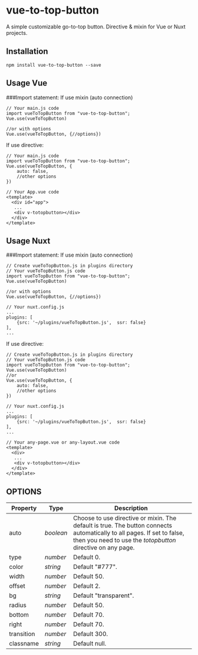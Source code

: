 # vue-to-top-button

A simple customizable go-to-top button. Directive & mixin for Vue or Nuxt projects.

## Installation

```
npm install vue-to-top-button --save
```
## Usage Vue
###Import statement:
If use mixin (auto connection)
```
// Your main.js code
import vueToTopButton from "vue-to-top-button";
Vue.use(vueToTopButton)

//or with options
Vue.use(vueToTopButton, {//options})

```
If use directive:
```
// Your main.js code
import vueToTopButton from "vue-to-top-button";
Vue.use(vueToTopButton, {
    auto: false,
    //other options
})

// Your App.vue code
<template>
  <div id="app">
   ...  
   <div v-totopbutton></div>
  </div>
</template>

```
## Usage Nuxt
###Import statement:
If use mixin (auto connection)
```
// Create vueToTopButton.js in plugins directory
// Your vueToTopButton.js code
import vueToTopButton from "vue-to-top-button";
Vue.use(vueToTopButton)

//or with options
Vue.use(vueToTopButton, {//options})

// Your nuxt.config.js
...
plugins: [
    {src: '~/plugins/vueToTopButton.js',  ssr: false}
],
...
```
If use directive:
```
// Create vueToTopButton.js in plugins directory
// Your vueToTopButton.js code
import vueToTopButton from "vue-to-top-button";
Vue.use(vueToTopButton)
//or
Vue.use(vueToTopButton, {
    auto: false,
    //other options
})

// Your nuxt.config.js
...
plugins: [
    {src: '~/plugins/vueToTopButton.js',  ssr: false}
],
...

// Your any-page.vue or any-layout.vue code
<template>
  <div>
   ...  
   <div v-totopbutton></div>
  </div>
</template>

```

## OPTIONS
| Property | Type | Description |
| ------ | ------ | ------ |
| auto | *boolean* | Choose to use directive or mixin. The default is true. The button connects automatically to all pages. If set to false, then you need to use the *totopbutton* directive on any page. |
| type | *number* | Default 0. |
| color | *string* | Default "#777". |
| width | *number* | Default 50. |
| offset | *number* | Default 2. |
| bg | *string* | Default "transparent". |
| radius | *number* | Default 50. |
| bottom | *number* | Default 70. |
| right | *number* | Default 70. |
| transition | *number* | Default 300. |
| classname | *string* | Default null. |